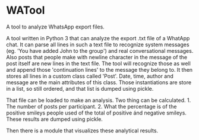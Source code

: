 # WATool
A tool to analyze WhatsApp export files.

A tool written in Python 3 that can analyze the export .txt file of a WhatApp chat. It can parse all lines in such a text file to recognize system messages (eg. 'You have added John to the group') and real conversational messages. Also posts that people make with newline character in the message of the post itself are new lines in the text file. The tool will recognize those as well and append those 'continuation lines' to the message they belong to. It then stores all lines in a custom class called 'Post'. Date, time, author and message are the main attributes of this class. Those instantiations are store in a list, so still ordered, and that list is dumped using pickle.

That file can be loaded to make an analysis. Two thing can be calculated. 1. The number of posts per participant. 2. What the percentage is of the positive smileys people used of the total of positive ánd negative smileys.
These results are dumped using pickle.

Then there is a module that visualizes these analytical results.
